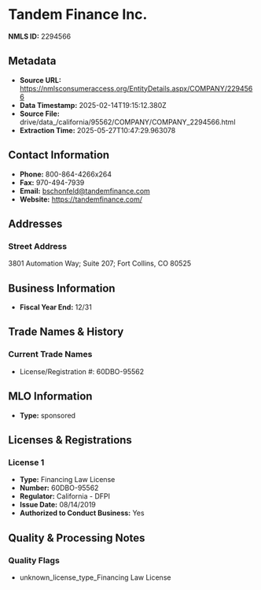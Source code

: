 # Tandem Finance Inc.

**NMLS ID:** 2294566

## Metadata
- **Source URL:** https://nmlsconsumeraccess.org/EntityDetails.aspx/COMPANY/2294566
- **Data Timestamp:** 2025-02-14T19:15:12.380Z
- **Source File:** drive/data_/california/95562/COMPANY/COMPANY_2294566.html
- **Extraction Time:** 2025-05-27T10:47:29.963078

## Contact Information
- **Phone:** 800-864-4266x264
- **Fax:** 970-494-7939
- **Email:** bschonfeld@tandemfinance.com
- **Website:** https://tandemfinance.com/

## Addresses
### Street Address
3801 Automation Way; Suite 207; Fort Collins, CO 80525

## Business Information
- **Fiscal Year End:** 12/31

## Trade Names & History
### Current Trade Names
- License/Registration #: 60DBO-95562

## MLO Information
- **Type:** sponsored

## Licenses & Registrations

### License 1
- **Type:** Financing Law License
- **Number:** 60DBO-95562
- **Regulator:** California - DFPI
- **Issue Date:** 08/14/2019
- **Authorized to Conduct Business:** Yes

## Quality & Processing Notes
### Quality Flags
- unknown_license_type_Financing Law License
